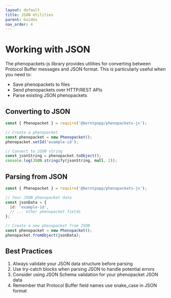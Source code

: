 ```yaml
---
layout: default
title: JSON Utilities
parent: Guides
nav_order: 4
---
```


# Working with JSON

The phenopackets-js library provides utilities for converting between Protocol Buffer messages and JSON format. This is particularly useful when you need to:

- Save phenopackets to files
- Send phenopackets over HTTP/REST APIs
- Parse existing JSON phenopackets

## Converting to JSON

```javascript
const { Phenopacket } = require('@berntpopp/phenopackets-js');

// Create a phenopacket
const phenopacket = new Phenopacket();
phenopacket.setId('example-id');

// Convert to JSON string
const jsonString = phenopacket.toObject();
console.log(JSON.stringify(jsonString, null, 2));
```

## Parsing from JSON

```javascript
const { Phenopacket } = require('@berntpopp/phenopackets-js');

// Your JSON phenopacket data
const jsonData = {
  id: 'example-id',
  // ... other phenopacket fields
};

// Create a new phenopacket from JSON
const phenopacket = new Phenopacket();
phenopacket.fromObject(jsonData);
```

## Best Practices

1. Always validate your JSON data structure before parsing
2. Use try-catch blocks when parsing JSON to handle potential errors
3. Consider using JSON Schema validation for your phenopacket JSON data
4. Remember that Protocol Buffer field names use snake_case in JSON format
